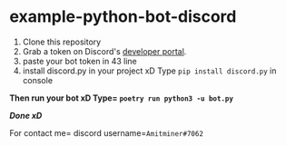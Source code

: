 # example-python-bot-discord 
1. Clone this repository 
2. Grab a token on Discord's [developer portal](https://discord.com/developers/applications).
3. paste your bot token in 43 line
4. install discord.py in your project xD
Type ```pip install discord.py``` in console
 
**Then run your bot xD
Type=
```poetry run python3 -u bot.py```**
 
***Done xD***
 
For contact me= discord username=```Amitminer#7062```
